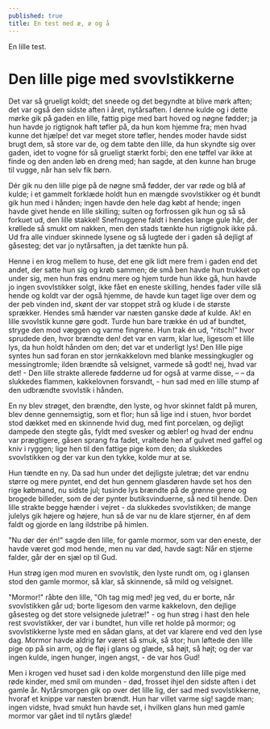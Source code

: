 ```yaml
---
published: true
title: En test med æ, ø og å
---
```

En lille test.

# Den lille pige med svovlstikkerne

Det var så grueligt koldt; det sneede og det begyndte at blive mørk aften; det var også den sidste aften i året, nytårsaften. I denne kulde og i dette mørke gik på gaden en lille, fattig pige med bart hoved og nøgne fødder; ja hun havde jo rigtignok haft tøfler på, da hun kom hjemme fra; men hvad kunne det hjælpe! det var meget store tøfler, hendes moder havde sidst brugt dem, så store var de, og dem tabte den lille, da hun skyndte sig over gaden, idet to vogne fór så grueligt stærkt forbi; den ene tøffel var ikke at finde og den anden løb en dreng med; han sagde, at den kunne han bruge til vugge, når han selv fik børn.

Dér gik nu den lille pige på de nøgne små fødder, der var røde og blå af kulde; i et gammelt forklæde holdt hun en mængde svovlstikker og ét bundt gik hun med i hånden; ingen havde den hele dag købt af hende; ingen havde givet hende en lille skilling; sulten og forfrossen gik hun og så så forkuet ud, den lille stakkel! Snefnuggene faldt i hendes lange gule hår, der krøllede så smukt om nakken, men den stads tænkte hun rigtignok ikke på. Ud fra alle vinduer skinnede lysene og så lugtede der i gaden så dejligt af gåsesteg; det var jo nytårsaften, ja det tænkte hun på.

Henne i en krog mellem to huse, det ene gik lidt mere frem i gaden end det andet, der satte hun sig og krøb sammen; de små ben havde hun trukket op under sig, men hun frøs endnu mere og hjem turde hun ikke gå, hun havde jo ingen svovlstikker solgt, ikke fået en eneste skilling, hendes fader ville slå hende og koldt var der også hjemme, de havde kun taget lige over dem og der peb vinden ind, skønt der var stoppet strå og klude i de største sprækker. Hendes små hænder var næsten ganske døde af kulde. Ak! en lille svovlstik kunne gøre godt. Turde hun bare trække én ud af bundtet, stryge den mod væggen og varme fingrene. Hun trak én ud, "ritsch!" hvor sprudede den, hvor brændte den! det var en varm, klar lue, ligesom et lille lys, da hun holdt hånden om den; det var et underligt lys! Den lille pige syntes hun sad foran en stor jernkakkelovn med blanke messingkugler og messingtromle; ilden brændte så velsignet, varmede så godt! nej, hvad var det! - Den lille strakte allerede fødderne ud for også at varme disse, – – da slukkedes flammen, kakkelovnen forsvandt, - hun sad med en lille stump af den udbrændte svovlstik i hånden.

En ny blev strøget, den brændte, den lyste, og hvor skinnet faldt på muren, blev denne gennemsigtig, som et flor; hun så lige ind i stuen, hvor bordet stod dækket med en skinnende hvid dug, med fint porcelæn, og dejligt dampede den stegte gås, fyldt med svesker og æbler! og hvad der endnu var prægtigere, gåsen sprang fra fadet, vraltede hen af gulvet med gaffel og kniv i ryggen; lige hen til den fattige pige kom den; da slukkedes svovlstikken og der var kun den tykke, kolde mur at se.

Hun tændte en ny. Da sad hun under det dejligste juletræ; det var endnu større og mere pyntet, end det hun gennem glasdøren havde set hos den rige købmand, nu sidste jul; tusinde lys brændte på de grønne grene og brogede billeder, som de der pynter butiksvinduerne, så ned til hende. Den lille strakte begge hænder i vejret - da slukkedes svovlstikken; de mange julelys gik højere og højere, hun så de var nu de klare stjerner, én af dem faldt og gjorde en lang ildstribe på himlen.

"Nu dør der én!" sagde den lille, for gamle mormor, som var den eneste, der havde været god mod hende, men nu var død, havde sagt: Når en stjerne falder, går der en sjæl op til Gud.

Hun strøg igen mod muren en svovlstik, den lyste rundt om, og i glansen stod den gamle mormor, så klar, så skinnende, så mild og velsignet.

"Mormor!" råbte den lille, "Oh tag mig med! jeg ved, du er borte, når svovlstikken går ud; borte ligesom den varme kakkelovn, den dejlige gåsesteg og det store velsignede juletræ!" - og hun strøg i hast den hele rest svovlstikker, der var i bundtet, hun ville ret holde på mormor; og svovlstikkerne lyste med en sådan glans, at det var klarere end ved den lyse dag. Mormor havde aldrig før været så smuk, så stor; hun løftede den lille pige op på sin arm, og de fløj i glans og glæde, så højt, så højt; og der var ingen kulde, ingen hunger, ingen angst, - de var hos Gud!

Men i krogen ved huset sad i den kolde morgenstund den lille pige med røde kinder, med smil om munden - død, frosset ihjel den sidste aften i det gamle år. Nytårsmorgen gik op over det lille lig, der sad med svovlstikkerne, hvoraf et knippe var næsten brændt. Hun har villet varme sig! sagde man; ingen vidste, hvad smukt hun havde set, i hvilken glans hun med gamle mormor var gået ind til nytårs glæde!
